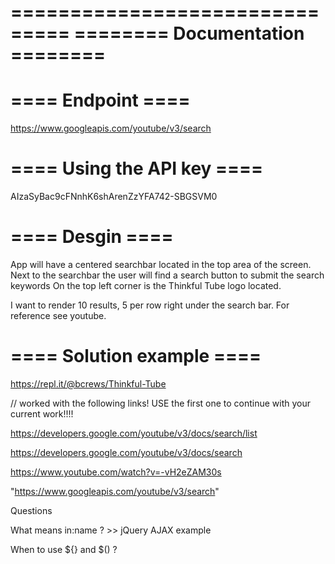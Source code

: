 ===============================
======== Documentation ========
===============================

==== Endpoint ====
==================

https://www.googleapis.com/youtube/v3/search

==== Using the API key ====
===========================

AIzaSyBac9cFNnhK6shArenZzYFA742-SBGSVM0


==== Desgin ====
================

App will have a centered searchbar located in the top area of the screen.
Next to the searchbar the user will find a search button to submit the search keywords
On the top left corner is the Thinkful Tube logo located.

I want to render 10 results, 5 per row right under the search bar. For reference see 
youtube.


==== Solution example ====
==========================

https://repl.it/@bcrews/Thinkful-Tube




// worked with the following links! USE the first one to continue with your current work!!!!

https://developers.google.com/youtube/v3/docs/search/list

https://developers.google.com/youtube/v3/docs/search

https://www.youtube.com/watch?v=-vH2eZAM30s



"https://www.googleapis.com/youtube/v3/search"



Questions

What means in:name ? >> jQuery AJAX example

When to use ${} and $() ? 